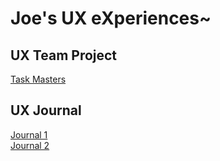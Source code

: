 # Joe's UX eXperiences~


## UX Team Project
[Task Masters](https://usabilityengineering.github.io/TaskMasters/)

## UX Journal
[Journal 1](journal1/) <br/>
[Journal 2](journal2/) <br/>
